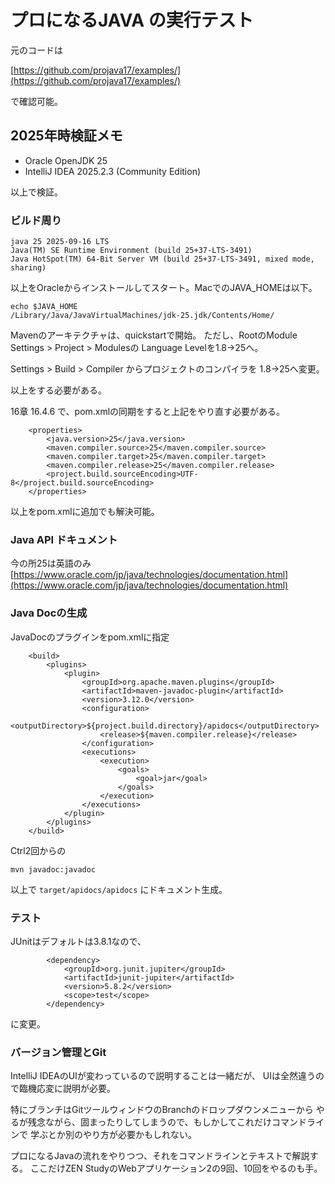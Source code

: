 # プロになるJAVA の実行テスト

元のコードは

[https://github.com/projava17/examples/](https://github.com/projava17/examples/)

で確認可能。

## 2025年時検証メモ

- Oracle OpenJDK 25
- IntelliJ IDEA 2025.2.3 (Community Edition)

以上で検証。

### ビルド周り

```
java 25 2025-09-16 LTS
Java(TM) SE Runtime Environment (build 25+37-LTS-3491)
Java HotSpot(TM) 64-Bit Server VM (build 25+37-LTS-3491, mixed mode, sharing)
```

以上をOracleからインストールしてスタート。MacでのJAVA_HOMEは以下。

```
echo $JAVA_HOME
/Library/Java/JavaVirtualMachines/jdk-25.jdk/Contents/Home/
```

Mavenのアーキテクチャは、quickstartで開始。
ただし、RootのModule Settings > Project > Modulesの
Language Levelを1.8→25へ。

Settings > Build > Compiler からプロジェクトのコンパイラを
1.8→25へ変更。

以上をする必要がある。

16章 16.4.6 で、pom.xmlの同期をすると上記をやり直す必要がある。

```
    <properties>
        <java.version>25</java.version>
        <maven.compiler.source>25</maven.compiler.source>
        <maven.compiler.target>25</maven.compiler.target>
        <maven.compiler.release>25</maven.compiler.release>
        <project.build.sourceEncoding>UTF-8</project.build.sourceEncoding>
    </properties>
```

以上をpom.xmlに追加でも解決可能。

### Java API ドキュメント
今の所25は英語のみ
[https://www.oracle.com/jp/java/technologies/documentation.html](https://www.oracle.com/jp/java/technologies/documentation.html)

### Java Docの生成

JavaDocのプラグインをpom.xmlに指定

```
    <build>
        <plugins>
            <plugin>
                <groupId>org.apache.maven.plugins</groupId>
                <artifactId>maven-javadoc-plugin</artifactId>
                <version>3.12.0</version>
                <configuration>
                    <outputDirectory>${project.build.directory}/apidocs</outputDirectory>
                    <release>${maven.compiler.release}</release>
                </configuration>
                <executions>
                    <execution>
                        <goals>
                            <goal>jar</goal>
                        </goals>
                    </execution>
                </executions>
            </plugin>
        </plugins>
    </build>
```

Ctrl2回からの

```
mvn javadoc:javadoc
```

以上で `target/apidocs/apidocs` にドキュメント生成。

### テスト
JUnitはデフォルトは3.8.1なので、
```
        <dependency>
            <groupId>org.junit.jupiter</groupId>
            <artifactId>junit-jupiter</artifactId>
            <version>5.8.2</version>
            <scope>test</scope>
        </dependency>
```

に変更。

### バージョン管理とGit
IntelliJ IDEAのUIが変わっているので説明することは一緒だが、
UIは全然違うので臨機応変に説明が必要。

特にブランチはGitツールウィンドウのBranchのドロップダウンメニューから
やるが残念ながら、固まったりしてしまうので、もしかしてこれだけコマンドラインで
学ぶとか別のやり方が必要かもしれない。

プロになるJavaの流れをやりつつ、それをコマンドラインとテキストで解説する。
ここだけZEN StudyのWebアプリケーション2の9回、10回をやるのも手。

